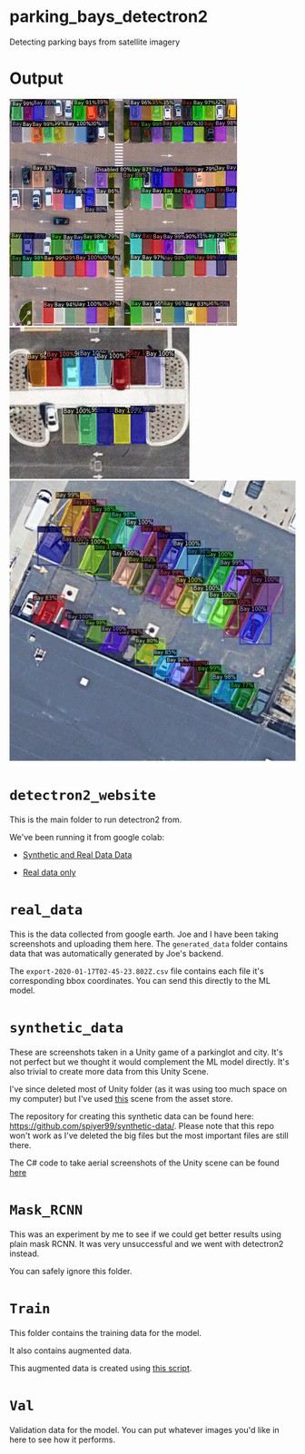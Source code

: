 # parking_bays_detectron2
Detecting parking bays from satellite imagery

# Output
![output](detectron2_website/output.png)
![output](detectron2_website/output1.png)
![output](detectron2_website/output3.png)

# `detectron2_website`

This is the main folder to run detectron2 from. 

We've been running it from google colab: 

- [Synthetic and Real Data Data](https://colab.research.google.com/drive/1AA-dqc8vWbf79vvcHabckPpm2eA9hJ61?usp=sharing)

- [Real data only](https://colab.research.google.com/drive/1wZchs-5UVhhDe7keXipalDe-yB6U9hyo?usp=sharing)

# `real_data`

This is the data collected from google earth. Joe and I have been taking screenshots and uploading them here. The `generated_data` folder contains data that was automatically generated by Joe's backend. 

The `export-2020-01-17T02-45-23.802Z.csv` file contains each file it's corresponding bbox coordinates. You can send this directly to the ML model.

# `synthetic_data`

These are screenshots taken in a Unity game of a parkinglot and city. It's not perfect but we thought it would complement the ML model directly. It's also trivial to create more data from this Unity Scene. 

I've since deleted most of Unity folder (as it was using too much space on my computer) but I've used [this](https://assetstore.unity.com/packages/3d/environments/roadways/windridge-city-132222) scene from the asset store.

The repository for creating this synthetic data can be found here: https://github.com/spiyer99/synthetic-data/. Please note that this repo won't work as I've deleted the big files but the most important files are still there. 

The C# code to take aerial screenshots of the Unity scene can be found [here](https://github.com/spiyer99/synthetic-data/blob/master/Assets/ScreenRecorder.cs)

# `Mask_RCNN`

This was an experiment by me to see if we could get better results using plain mask RCNN. It was very unsuccessful and we went with detectron2 instead. 

You can safely ignore this folder.


# `Train`

This folder contains the training data for the model. 

It also contains augmented data. 

This augmented data is created using [this script](https://github.com/spiyer99/parking_bays_detectron2/blob/master/detectron2_website/make_additional_training_data.py). 

# `Val`

Validation data for the model. You can put whatever images you'd like in here to see how it performs.



